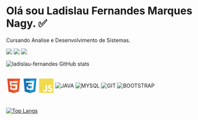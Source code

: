 # Olá sou Ladislau Fernandes Marques Nagy. ✅
Cursando Analise e Desenvolvimento de Sistemas.
<div> 
  <a href="https://www.instagram.com/junio0r__/" target="_blank"><img src="https://img.shields.io/badge/-Instagram-%23E4405F?style=for-the-badge&logo=instagram&logoColor=white" target="_blank"></a>
  <a href ="mailto:lfernandesnagy@gmail.com"><img src="https://img.shields.io/badge/-Gmail-%23333?style=for-the-badge&logo=gmail&logoColor=white" target="_blank"></a>
  <a href="https://www.linkedin.com/in/ladislau-fernandes-5810a0242/" target="_blank"><img src="https://img.shields.io/badge/-LinkedIn-%230077B5?style=for-the-badge&logo=linkedin&logoColor=white" target="_blank"></a> 
</div>



![ladislau-fernandes GitHub stats](https://github-readme-stats.vercel.app/api?username=ladislau-fernandes&show_icons=true&theme=dark)

<div style="display: inline-block"><br>
<img align="center" alt="HTML" height="40" width="40" src="https://raw.githubusercontent.com/devicons/devicon/master/icons/html5/html5-original.svg">
<img align="center" alt="CSS" height="40" width="40" src="https://raw.githubusercontent.com/devicons/devicon/master/icons/css3/css3-original.svg">
<img align="center" alt="Js" height="40" width="40" src="https://raw.githubusercontent.com/devicons/devicon/master/icons/javascript/javascript-plain.svg">
<img align="center" alt="JAVA" height="40" width="40" src="https://cdn.jsdelivr.net/gh/devicons/devicon/icons/java/java-original.svg" />
<img align="center" alt="MYSQL" height="40" width="40"  src="https://cdn.jsdelivr.net/gh/devicons/devicon/icons/mysql/mysql-original.svg" />
<img align="center" alt="GIT" height="40" width="40" src="https://cdn.jsdelivr.net/gh/devicons/devicon/icons/git/git-original.svg" />
<img align="center" alt="BOOTSTRAP" height="40" width="40" src="https://cdn.jsdelivr.net/gh/devicons/devicon/icons/bootstrap/bootstrap-original.svg" />
</div>

#

[![Top Langs](https://github-readme-stats.vercel.app/api/top-langs/?username=ladislau-fernandes&layout=compact)](https://github.com/anuraghazra/github-readme-stats)
